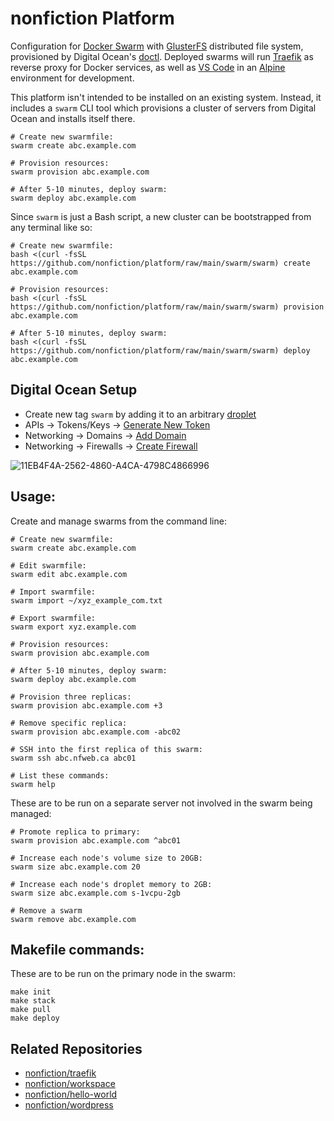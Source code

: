 # nonfiction Platform

Configuration for [Docker Swarm](https://docs.docker.com/engine/swarm/) with
[GlusterFS](https://docs.gluster.org/) distributed file system, provisioned
by Digital Ocean's [doctl](https://github.com/digitalocean/doctl). Deployed swarms 
will run [Traefik](https://doc.traefik.io/traefik/) as reverse proxy for Docker 
services, as well as [VS Code](https://github.com/cdr/code-server) in an 
[Alpine](https://www.alpinelinux.org) environment for development.

This platform isn't intended to be installed on an existing system. Instead, it
includes a `swarm` CLI tool which provisions a cluster of servers from Digital
Ocean and installs itself there. 

```
# Create new swarmfile:
swarm create abc.example.com

# Provision resources:
swarm provision abc.example.com

# After 5-10 minutes, deploy swarm:
swarm deploy abc.example.com
```

Since `swarm` is just a Bash script, a new cluster can be bootstrapped from any
terminal like so:

```
# Create new swarmfile:
bash <(curl -fsSL https://github.com/nonfiction/platform/raw/main/swarm/swarm) create abc.example.com

# Provision resources:
bash <(curl -fsSL https://github.com/nonfiction/platform/raw/main/swarm/swarm) provision abc.example.com

# After 5-10 minutes, deploy swarm:
bash <(curl -fsSL https://github.com/nonfiction/platform/raw/main/swarm/swarm) deploy abc.example.com
```

## Digital Ocean Setup

- Create new tag `swarm` by adding it to an arbitrary [droplet](https://cloud.digitalocean.com/droplets)
- APIs -> Tokens/Keys -> [Generate New Token](https://cloud.digitalocean.com/account/api/tokens)
- Networking -> Domains -> [Add Domain](https://cloud.digitalocean.com/networking/domains/)
- Networking -> Firewalls -> [Create Firewall](https://cloud.digitalocean.com/networking/firewalls)

![11EB4F4A-2562-4860-A4CA-4798C4866996](https://user-images.githubusercontent.com/12491/122124309-552e3680-cdec-11eb-8cd9-abe1613992fa.jpeg)

## Usage:

Create and manage swarms from the command line:

```
# Create new swarmfile:
swarm create abc.example.com

# Edit swarmfile:
swarm edit abc.example.com

# Import swarmfile:
swarm import ~/xyz_example_com.txt

# Export swarmfile:
swarm export xyz.example.com

# Provision resources:
swarm provision abc.example.com

# After 5-10 minutes, deploy swarm:
swarm deploy abc.example.com

# Provision three replicas:
swarm provision abc.example.com +3

# Remove specific replica:
swarm provision abc.example.com -abc02

# SSH into the first replica of this swarm:
swarm ssh abc.nfweb.ca abc01

# List these commands:
swarm help
```

These are to be run on a separate server not involved in the swarm being managed: 

```
# Promote replica to primary:
swarm provision abc.example.com ^abc01

# Increase each node's volume size to 20GB:
swarm size abc.example.com 20

# Increase each node's droplet memory to 2GB:
swarm size abc.example.com s-1vcpu-2gb

# Remove a swarm
swarm remove abc.example.com
```

## Makefile commands:  

These are to be run on the primary node in the swarm:

```
make init
make stack
make pull
make deploy
```

## Related Repositories

- [nonfiction/traefik](https://github.com/nonfiction/traefik)
- [nonfiction/workspace](https://github.com/nonfiction/workspace)
- [nonfiction/hello-world](https://github.com/nonfiction/hello-world)
- [nonfiction/wordpress](https://github.com/nonfiction/wordpress)


